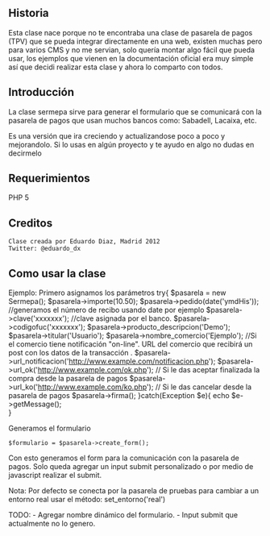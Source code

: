Historia
--------
Esta clase nace porque no te encontraba una clase de pasarela de pagos (TPV) que se pueda integrar directamente en una web, existen
muchas pero para varios CMS y no me servian, solo quería montar algo fácil que pueda usar, los ejemplos que vienen en la documentación oficial era muy simple así que decidi realizar esta clase y ahora lo comparto con todos.

Introducción
------------
La clase sermepa sirve para generar el formulario que se comunicará con la pasarela de pagos que usan muchos bancos como: Sabadell, Lacaixa, etc.

Es una versión que ira creciendo y actualizandose poco a poco y mejorandolo.
Si lo usas en algún proyecto y te ayudo en algo no dudas en decirmelo

Requerimientos
--------------
PHP 5

Creditos
--------
	Clase creada por Eduardo Diaz, Madrid 2012
	Twitter: @eduardo_dx

Como usar la clase
------------------

Ejemplo:
Primero asignamos los parámetros
	try{
		$pasarela = new Sermepa();
	    $pasarela->importe(10.50);
	    $pasarela->pedido(date('ymdHis'));	//generamos el número de recibo usando date por ejemplo
	    $pasarela->clave('xxxxxxx');	//clave asignada por el banco.
	    $pasarela->codigofuc('xxxxxxx');
	    $pasarela->producto_descripcion('Demo');
	    $pasarela->titular('Usuario');
	    $pasarela->nombre_comercio('Ejemplo');
	    //Si el comercio tiene notificación "on-line". URL del comercio que recibirá un post con los datos de la transacción .
	    $pasarela->url_notificacion('http://www.example.com/notificacion.php');	
	    $pasarela->url_ok('http://www.example.com/ok.php');	// Si le das aceptar finalizada la compra desde la pasarela de pagos
	    $pasarela->url_ko('http://www.example.com/ko.php'); // Si le das cancelar desde la pasarela de pagos
	    $pasarela->firma();
	}catch(Exception $e){
        echo $e->getMessage();   
    }

Generamos el formulario

	$formulario = $pasarela->create_form();

Con esto generamos el form para la comunicación con la pasarela de pagos.
Solo queda agregar un input submit personalizado o por medio de javascript realizar el submit.

Nota:
	Por defecto se conecta por la pasarela de pruebas para cambiar a un entorno real usar el método: set_entorno('real')


TODO:
	- Agregar nombre dinámico del formulario.
	- Input submit que actualmente no lo genero.
